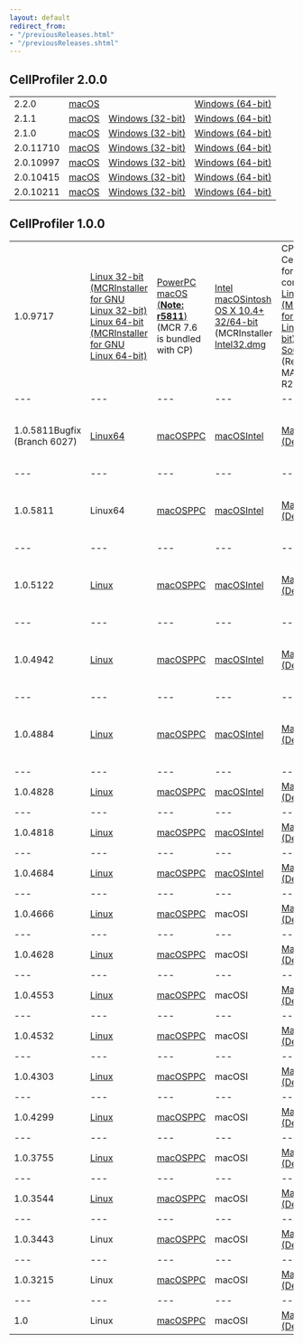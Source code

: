 ```yaml
---
layout: default
redirect_from:
- "/previousReleases.html"
- "/previousReleases.shtml"
---
```

**CellProfiler 2.0.0**
------------------

|||||
|--- |--- |--- |--- |
|2.2.0|[macOS](http://cellprofiler-org.s3.amazonaws.com/CellProfiler.dmg)||[Windows (64-bit)](http://d1zymp9ayga15t.cloudfront.net/releases/2.2.0/CellProfiler-2.2.0.exe)|
|2.1.1|[macOS](http://d1zymp9ayga15t.cloudfront.net/releases/2.1.1/CellProfiler-release_2.1.1-6c2d896.pkg)|[Windows (32-bit)](http://d1zymp9ayga15t.cloudfront.net/releases/2.1.1/CellProfiler_2.1.1_win32_r20140723174513.exe)|[Windows (64-bit)](http://d1zymp9ayga15t.cloudfront.net/releases/2.1.1/CellProfiler_2.1.1_win64_r20140723174500.exe)|
|2.1.0|[macOS](http://d1zymp9ayga15t.cloudfront.net/releases/2.1.0/CellProfiler-2.1.0.pkg)|[Windows (32-bit)](http://d1zymp9ayga15t.cloudfront.net/releases/2.1.0/CellProfiler_2.1.0_win32_r20140124153111.exe)|[Windows (64-bit)](http://d1zymp9ayga15t.cloudfront.net/releases/2.1.0/CellProfiler_2.1.0_win64_r20140124151645.exe)|
|2.0.11710|[macOS](http://d1zymp9ayga15t.cloudfront.net/content/Distributions/11710/CellProfiler_2.0_r11710.dmg)|[Windows (32-bit)](http://d1zymp9ayga15t.cloudfront.net/content/Distributions/11710/CellProfiler_2.0_win32_r11710.exe)|[Windows (64-bit)](http://d1zymp9ayga15t.cloudfront.net/content/Distributions/11710/CellProfiler_2.0_win64_r11710.exe)|
|2.0.10997|[macOS](http://d1zymp9ayga15t.cloudfront.net/content/Distributions/10997/CellProfiler_2.0_r10997.dmg)|[Windows (32-bit)](http://d1zymp9ayga15t.cloudfront.net/content/Distributions/10997/CellProfiler_2.0_win32_r10997.exe)|[Windows (64-bit)](http://d1zymp9ayga15t.cloudfront.net/content/Distributions/10997/CellProfiler_2.0_win64_r10997.exe)|
|2.0.10415|[macOS](http://d1zymp9ayga15t.cloudfront.net/content/Distributions/10415/CellProfiler_2.0_r10415.dmg)|[Windows (32-bit)](http://d1zymp9ayga15t.cloudfront.net/content/Distributions/10415/CellProfiler_2.0_win32_r10415.exe)|[Windows (64-bit)](http://d1zymp9ayga15t.cloudfront.net/content/Distributions/10415/CellProfiler_2.0_win64_r10415.exe)|
|2.0.10211|[macOS](http://d1zymp9ayga15t.cloudfront.net/content/Distributions/10211/CellProfiler_2.0_r10211.dmg)|[Windows (32-bit)](http://d1zymp9ayga15t.cloudfront.net/content/Distributions/10211/CellProfiler_2.0_win32_r10211.exe)|[Windows (64-bit)](http://d1zymp9ayga15t.cloudfront.net/content/Distributions/10211/CellProfiler_2.0_win64_r10211.exe)|


**CellProfiler 1.0.0**
------------------

||||||||
|--- |--- |--- |--- |--- |--- |--- |
|1.0.9717|[Linux 32-bit](http://d1zymp9ayga15t.cloudfront.net/content/Distributions/9717/CompiledCellProfiler_Standalone_Linux32_9717.tar.gz) [(MCRInstaller for GNU Linux 32-bit)](http://d1zymp9ayga15t.cloudfront.net/content/Distributions/MCR_9717/MCRInstaller_Linux32_MCR79.bin) [Linux 64-bit](http://d1zymp9ayga15t.cloudfront.net/content/Distributions/9717/CompiledCellProfiler_Standalone_Linux64_9717.tar.gz) [(MCRInstaller for GNU Linux 64-bit)](http://d1zymp9ayga15t.cloudfront.net/content/Distributions/MCR_9717/MCRInstaller_Linux64_MCR711.bin)|[PowerPC macOS (**Note: r5811**)](http://d1zymp9ayga15t.cloudfront.net/content/Distributions/5811/CompiledCellProfilerPPCBugfixFINAL.zip)  (MCR 7.6 is bundled with CP)|[Intel macOSintosh OS X 10.4+ 32/64-bit](http://d1zymp9ayga15t.cloudfront.net/content/Distributions/9717/CompiledCellProfiler_macOSI32_9717.tar.gz) (MCRInstaller [Intel32.dmg](http://d1zymp9ayga15t.cloudfront.net/content/Distributions/MCR_9717/MCRInstaller_MacI32_MCR711.dmg)|CP Cluster: CellProfiler for cluster computing: [Linux 64-bit](http://d1zymp9ayga15t.cloudfront.net/content/Distributions/9717/CompiledCellProfiler_CPCluster_Linux64_9717.tar.gz) [(MCRInstaller for GNU Linux 64-bit)](http://d1zymp9ayga15t.cloudfront.net/content/Distributions/MCR_9717/MCRInstaller_Linux64_MCR711.bin)[Matlab Source](http://d1zymp9ayga15t.cloudfront.net/content/Distributions/9717/CP_DevelopersVersion9717.zip) (Requires MATLAB R2009+)|[Windows XP 32-bit](http://d1zymp9ayga15t.cloudfront.net/content/Distributions/9717/CompiledCellProfiler_XP32_9717.zip) [(MCRInstaller for XP32)](http://d1zymp9ayga15t.cloudfront.net/content/Distributions/MCR_9717/MCRInstaller_XP32.exe) [Windows Vista (32-bit)](http://d1zymp9ayga15t.cloudfront.net/content/Distributions/9717/CompiledCellProfiler_Vista32_9717.zip) [(MCRInstaller for Vista32)](http://d1zymp9ayga15t.cloudfront.net/content/Distributions/MCR_9717/MCRInstaller_Vista32.exe)|[Windows XP 64-bit](http://d1zymp9ayga15t.cloudfront.net/content/Distributions/9717/CompiledCellProfiler_XP64_9717.zip) [(MCRInstaller for XP64)](http://d1zymp9ayga15t.cloudfront.net/content/Distributions/MCR_9717/MCRInstaller_XP64.exe) [Windows Vista 64-bit](http://d1zymp9ayga15t.cloudfront.net/content/Distributions/9717/CompiledCellProfiler_Vista64_9717.zip) [(MCRInstaller for Vista64)](http://d1zymp9ayga15t.cloudfront.net/content/Distributions/MCR_9717/MCRInstaller_Vista64.exe)|
|--- |--- |--- |--- |--- |--- |--- |
|1.0.5811Bugfix (Branch 6027)|[Linux64](http://d1zymp9ayga15t.cloudfront.net/content/PreviousReleases/CompiledCellProfiler_Linux_5811Bugfix.tar.gz)|[macOSPPC](http://d1zymp9ayga15t.cloudfront.net/content/PreviousReleases/CompiledCellProfilerPPC_5811Bugfix.zip)|[macOSIntel](http://d1zymp9ayga15t.cloudfront.net/content/PreviousReleases/CompiledCellProfilerTiger5811Bugfix.zip)|[Matlab (Developer)](http://d1zymp9ayga15t.cloudfront.net/content/PreviousReleases/CP_DevelopersVersion5811Bugfix.zip)|[WindowsXP (32-bit)](http://d1zymp9ayga15t.cloudfront.net/content/PreviousReleases/CompiledCellProfilerXP325811Bugfix.zip) [Windows Vista (32-bit)](http://d1zymp9ayga15t.cloudfront.net/content/PreviousReleases/CompiledCellProfilerVista325811Bugfix.zip)|[WindowsXP (64-bit)](http://d1zymp9ayga15t.cloudfront.net/content/PreviousReleases/CompiledCellProfilerXP645811Bugfix.zip)[Windows Vista (64-bit)](http://d1zymp9ayga15t.cloudfront.net/content/PreviousReleases/CompiledCellProfilerVista645811Bugfix.zip)|
|--- |--- |--- |--- |--- |--- |--- |
|1.0.5811|Linux64|[macOSPPC](http://d1zymp9ayga15t.cloudfront.net/content/PreviousReleases/CompiledCellProfilerMacPPC5811.zip)|[macOSIntel](http://d1zymp9ayga15t.cloudfront.net/content/PreviousReleases/CompiledCellProfilermacOSTiger5811.zip)|[Matlab (Developer)](http://d1zymp9ayga15t.cloudfront.net/content/PreviousReleases/CP_DevelopersVersion5811.zip)|[WindowsXP (32-bit)](http://d1zymp9ayga15t.cloudfront.net/content/PreviousReleases/CompiledCellProfilerXP325811.zip) [Windows Vista (32-bit)](http://d1zymp9ayga15t.cloudfront.net/content/PreviousReleases/CompiledCellProfilerVista325811.zip)|[WindowsXP (64-bit)](http://d1zymp9ayga15t.cloudfront.net/content/PreviousReleases/CompiledCellProfilerXP645811.zip)[Windows Vista (64-bit)](http://d1zymp9ayga15t.cloudfront.net/content/PreviousReleases/CompiledCellProfilerVista645811.zip)|
|--- |--- |--- |--- |--- |--- |--- |
|1.0.5122|[Linux](http://d1zymp9ayga15t.cloudfront.net/content/PreviousReleases/CellProfiler_1.0.5122_LINUX.tar.gz)|[macOSPPC](http://d1zymp9ayga15t.cloudfront.net/content/PreviousReleases/CellProfiler_1.0.5122_MAC.dmg)|[macOSIntel](http://d1zymp9ayga15t.cloudfront.net/content/PreviousReleases/CellProfiler_1.0.5122_MACI.dmg)|[Matlab (Developer)](http://d1zymp9ayga15t.cloudfront.net/content/PreviousReleases/CellProfiler_1.0.5122_MATLAB.zip)|[WindowsXP (32-bit)](http://d1zymp9ayga15t.cloudfront.net/content/PreviousReleases/CellProfiler_1.0.5122_XP32.zip) [Windows Vista (32-bit)](http://d1zymp9ayga15t.cloudfront.net/content/PreviousReleases/CellProfiler_1.0.5122_Vista32.zip)|[WindowsXP (64-bit)](http://d1zymp9ayga15t.cloudfront.net/content/PreviousReleases/CellProfiler_1.0.5122_XP64.zip)[Windows Vista (64-bit)](http://d1zymp9ayga15t.cloudfront.net/content/PreviousReleases/CellProfiler_1.0.5122_Vista64.zip)|
|--- |--- |--- |--- |--- |--- |--- |
|1.0.4942|[Linux](http://d1zymp9ayga15t.cloudfront.net/content/PreviousReleases/CellProfiler_Linux_1.0.4942.tar.gz)|[macOSPPC](http://d1zymp9ayga15t.cloudfront.net/content/PreviousReleases/CellProfiler_MAC_1.0.4942.dmg)|[macOSIntel](http://d1zymp9ayga15t.cloudfront.net/content/PreviousReleases/CellProfiler_MacI_1.0.4942.dmg)|[Matlab (Developer)](http://d1zymp9ayga15t.cloudfront.net/content/PreviousReleases/CellProfiler_MATLAB_1.0.4942.zip)|[WindowsXP (32-bit)](http://d1zymp9ayga15t.cloudfront.net/content/PreviousReleases/CellProfiler_XP32_CP1.0.4942.zip) [Windows Vista (32-bit)](http://d1zymp9ayga15t.cloudfront.net/content/PreviousReleases/CellProfiler_Vista32_CP1.0.4942.zip)|[WindowsXP (64-bit)](http://d1zymp9ayga15t.cloudfront.net/content/PreviousReleases/CellProfiler_XP64_CP1.0.4942.zip)[Windows Vista (64-bit)](http://d1zymp9ayga15t.cloudfront.net/content/PreviousReleases/CellProfiler_Vista64_CP1.0.4942.zip)|
|--- |--- |--- |--- |--- |--- |--- |
|1.0.4884|[Linux](http://d1zymp9ayga15t.cloudfront.net/content/PreviousReleases/CellProfiler_Linux_1.0.4884.gz)|[macOSPPC](http://d1zymp9ayga15t.cloudfront.net/content/PreviousReleases/CellProfiler_Mac_1.0.4884.dmg)|[macOSIntel](http://d1zymp9ayga15t.cloudfront.net/content/PreviousReleases/CellProfiler_MacI_1.0.4884.zip)|[Matlab (Developer)](http://d1zymp9ayga15t.cloudfront.net/content/PreviousReleases/CellProfiler_DevelopersVersion1.0.4884.zip)|[WindowsXP (32-bit)](http://d1zymp9ayga15t.cloudfront.net/content/PreviousReleases/CellProfiler_XP32_1.0.4884.zip) [Windows Vista (32-bit)](http://d1zymp9ayga15t.cloudfront.net/content/PreviousReleases/CellProfiler_Vista32_1.0.4884.zip)|[WindowsXP (64-bit)](http://d1zymp9ayga15t.cloudfront.net/content/PreviousReleases/CellProfiler_XP64_1.0.4884.zip)[Windows Vista (64-bit)](http://d1zymp9ayga15t.cloudfront.net/content/PreviousReleases/CellProfiler_Vista64_1.0.4884.zip)|
|--- |--- |--- |--- |--- |--- |--- |
|1.0.4828|[Linux](http://d1zymp9ayga15t.cloudfront.net/content/PreviousReleases/Linux_CellProfilerv1.0.4828.zip)|[macOSPPC](http://d1zymp9ayga15t.cloudfront.net/content/PreviousReleases/MAC_CellProfilerv1.0.4828.dmg)|[macOSIntel](http://d1zymp9ayga15t.cloudfront.net/content/PreviousReleases/MacI_CellProfilerv1.0.4828.dmg)|[Matlab (Developer)](http://d1zymp9ayga15t.cloudfront.net/content/PreviousReleases/MATLAB_CellProfilerv1.0.4828.zip)|[WindowsXP (32-bit)](http://d1zymp9ayga15t.cloudfront.net/content/PreviousReleases/XP32_CellProfilerv1.0.4828.zip)|[WindowsXP (64-bit)](http://d1zymp9ayga15t.cloudfront.net/content/PreviousReleases/XP64_CellProfilerv1.0.4828.zip)|
|--- |--- |--- |--- |--- |--- |--- |
|1.0.4818|[Linux](http://d1zymp9ayga15t.cloudfront.net/content/PreviousReleases/Linux_CellProfilerv1.0.4818.tar.gz)|[macOSPPC](http://d1zymp9ayga15t.cloudfront.net/content/PreviousReleases/Mac_CellProfilerv1.0.4818.dmg)|[macOSIntel](http://d1zymp9ayga15t.cloudfront.net/content/PreviousReleases/MacI_CellProfilerv1.0.4818.dmg)|[Matlab (Developer)](http://d1zymp9ayga15t.cloudfront.net/content/PreviousReleases/Matlab_CellProfilerv.1.0.4818.zip)|[WindowsXP (32-bit)](http://d1zymp9ayga15t.cloudfront.net/content/PreviousReleases/XP32_CellProfilerv.1.0.4818.zip)|[WindowsXP (64-bit)](http://d1zymp9ayga15t.cloudfront.net/content/PreviousReleases/XP64_CellProfiler_v1.0.4818.zip)|
|--- |--- |--- |--- |--- |--- |--- |
|1.0.4684|[Linux](http://d1zymp9ayga15t.cloudfront.net/content/PreviousReleases/LINUX_CellProfilerv1.0.4628.tar.gz)|[macOSPPC](http://d1zymp9ayga15t.cloudfront.net/content/PreviousReleases/MAC_CellProfiler_v1.0.4684.zip)|[macOSIntel](http://d1zymp9ayga15t.cloudfront.net/content/PreviousReleases/MACI_CellProfiler_v1.0.4684.zip)|[Matlab (Developer)](http://d1zymp9ayga15t.cloudfront.net/content/PreviousReleases/MATLAB_CellProfilerv1.0.4684.zip)|[WindowsXP (32-bit)](http://d1zymp9ayga15t.cloudfront.net/content/PreviousReleases/PC32_CellProfiler_v1.0.4684.zip)|[WindowsXP (64-bit)](http://d1zymp9ayga15t.cloudfront.net/content/PreviousReleases/PC64_CellProfiler_v1.0.4684.zip)|
|--- |--- |--- |--- |--- |--- |--- |
|1.0.4666|[Linux](http://d1zymp9ayga15t.cloudfront.net/content/PreviousReleases/LINUX_CellProfilerv1.0.4666.tar.gz)|[macOSPPC](http://d1zymp9ayga15t.cloudfront.net/content/PreviousReleases/MAC_CellProfilerv1.0.4666.zip)|macOSI|[Matlab (Developer)](http://d1zymp9ayga15t.cloudfront.net/content/PreviousReleases/MATLAB_CellProfilerv1.0.4666.zip)|[WindowsXP (32-bit)](http://d1zymp9ayga15t.cloudfront.net/content/PreviousReleases/PC32_CellProfilerv%201.0.4666.zip)|[WindowsXP (64-bit)](http://d1zymp9ayga15t.cloudfront.net/content/PreviousReleases/PC64_CellProfilerv1.0.4666.zip)|
|--- |--- |--- |--- |--- |--- |--- |
|1.0.4628|[Linux](http://d1zymp9ayga15t.cloudfront.net/content/PreviousReleases/LINUX_CellProfilerv1.0.4628.tar.gz)|[macOSPPC](http://d1zymp9ayga15t.cloudfront.net/content/PreviousReleases/MAC_CellProfilerv1.0.4628.zip)|macOSI|[Matlab (Developer)](http://d1zymp9ayga15t.cloudfront.net/content/PreviousReleases/MATLAB_CellProfilerv1.0.4628.zip)|[WindowsXP (32-bit)](http://d1zymp9ayga15t.cloudfront.net/content/PreviousReleases/PC32_CellProfilerv1.0.4628.zip)|[WindowsXP (64-bit)](http://d1zymp9ayga15t.cloudfront.net/content/PreviousReleases/PC64_CellProfilerv1.0.4628.zip)|
|--- |--- |--- |--- |--- |--- |--- |
|1.0.4553|[Linux](http://d1zymp9ayga15t.cloudfront.net/content/PreviousReleases/LINUX_CellProfilerv1.0.4553.tar.gz)|[macOSPPC](http://d1zymp9ayga15t.cloudfront.net/content/PreviousReleases/MAC_CellProfilerv1.0.4553.zip)|macOSI|[Matlab (Developer)](http://d1zymp9ayga15t.cloudfront.net/content/PreviousReleases/MATLAB_CellProfilerv1.0.4553.zip)|[WindowsXP (32-bit)](http://d1zymp9ayga15t.cloudfront.net/content/PreviousReleases/PC32_CellProfilerv1.0.4553.zip)|[WindowsXP (64-bit)](http://d1zymp9ayga15t.cloudfront.net/content/PreviousReleases/PC64_CellProfilerv1.0.4553.zip)|
|--- |--- |--- |--- |--- |--- |--- |
|1.0.4532|[Linux](http://d1zymp9ayga15t.cloudfront.net/content/PreviousReleases/LINUX_CellProfilerv1.0.4532.tar.gz)|[macOSPPC](http://d1zymp9ayga15t.cloudfront.net/content/PreviousReleases/MAC_CellProfilerv1.0.4532.zip)|macOSI|[Matlab (Developer)](http://d1zymp9ayga15t.cloudfront.net/content/PreviousReleases/MATLAB_CellProfilerv1.0.4532.zip)|[WindowsXP (32-bit)](http://d1zymp9ayga15t.cloudfront.net/content/PreviousReleases/PC32_CellProfilerv1.0.4532.zip)|[WindowsXP (64-bit)](http://d1zymp9ayga15t.cloudfront.net/content/PreviousReleases/PC64_CellProfilerv1.0.4532.zip)|
|--- |--- |--- |--- |--- |--- |--- |
|1.0.4303|[Linux](http://d1zymp9ayga15t.cloudfront.net/content/PreviousReleases/LINUX_CellProfilerv1.0.4303.tar.gz)|[macOSPPC](http://d1zymp9ayga15t.cloudfront.net/content/PreviousReleases/MAC_CellProfilerv1.0.4303.zip)|macOSI|[Matlab (Developer)](http://d1zymp9ayga15t.cloudfront.net/content/PreviousReleases/MATLAB_CellProfilerv1.0.4303.zip)|[WindowsXP (32-bit)](http://d1zymp9ayga15t.cloudfront.net/content/PreviousReleases/PC32_CellProfilerv1.0.4303.zip)|[WindowsXP (64-bit)](http://d1zymp9ayga15t.cloudfront.net/content/PreviousReleases/PC64_CellProfilerv1.0.4303.zip)|
|--- |--- |--- |--- |--- |--- |--- |
|1.0.4299|[Linux](http://d1zymp9ayga15t.cloudfront.net/content/PreviousReleases/LINUX_CellProfilerv1.0.4299.tar.gz)|[macOSPPC](http://d1zymp9ayga15t.cloudfront.net/content/PreviousReleases/MAC_CellProfilerv1.0.4299.zip)|macOSI|[Matlab (Developer)](http://d1zymp9ayga15t.cloudfront.net/content/PreviousReleases/MATLAB_CellProfilerv1.0.4299.zip)|[WindowsXP (32-bit)](http://d1zymp9ayga15t.cloudfront.net/content/PreviousReleases/PC32_CellProfilerv1.0.4299.zip)|[WindowsXP (64-bit)](http://d1zymp9ayga15t.cloudfront.net/content/PreviousReleases/PC64_CellProfilerv1.0.4299.zip)|
|--- |--- |--- |--- |--- |--- |--- |
|1.0.3755|[Linux](http://d1zymp9ayga15t.cloudfront.net/content/PreviousReleases/LINUX_CellProfilerv1.0.3755.tar.gz)|[macOSPPC](http://d1zymp9ayga15t.cloudfront.net/content/PreviousReleases/MAC_CellProfilerv1.0.3755.zip)|macOSI|[Matlab (Developer)](http://d1zymp9ayga15t.cloudfront.net/content/PreviousReleases/MATLAB_CellProfilerv1.0.3755.zip)|[WindowsXP (32-bit)](http://d1zymp9ayga15t.cloudfront.net/content/PreviousReleases/PC32_CellProfilerv1.0.3755.zip)|[WindowsXP (64-bit)](http://d1zymp9ayga15t.cloudfront.net/content/PreviousReleases/PC64_CellProfilerv1.0.3755.zip)|
|--- |--- |--- |--- |--- |--- |--- |
|1.0.3544|[Linux](http://d1zymp9ayga15t.cloudfront.net/content/PreviousReleases/LINUX_CellProfilerv1.0.3544.tar.gz)|[macOSPPC](http://d1zymp9ayga15t.cloudfront.net/content/PreviousReleases/MAC_CellProfilerv1.0.3544.zip)|macOSI|[Matlab (Developer)](http://d1zymp9ayga15t.cloudfront.net/content/PreviousReleases/MATLAB_CellProfilerv1.0.3544.zip)|[WindowsXP (32-bit)](http://d1zymp9ayga15t.cloudfront.net/content/PreviousReleases/PC_CellProfilerv1.0.3544.32bit.zip)|[WindowsXP (64-bit)](http://d1zymp9ayga15t.cloudfront.net/content/PreviousReleases/PC_CellProfilerv1.0.3544.64bit.zip)|
|--- |--- |--- |--- |--- |--- |--- |
|1.0.3443|Linux|[macOSPPC](http://d1zymp9ayga15t.cloudfront.net/content/PreviousReleases/MAC_CellProfilerv1.0.3443.zip)|macOSI|[Matlab (Developer)](http://d1zymp9ayga15t.cloudfront.net/content/PreviousReleases/MATLAB_CellProfilerv1.0.3443.zip)|[WindowsXP (32-bit)](http://d1zymp9ayga15t.cloudfront.net/content/PreviousReleases/PC_CellProfilerv1.0.3443.32bit.zip)|[WindowsXP (64-bit)](http://d1zymp9ayga15t.cloudfront.net/content/PreviousReleases/PC_CellProfilerv1.0.3443.64bit.zip)|
|--- |--- |--- |--- |--- |--- |--- |
|1.0.3215|Linux|[macOSPPC](http://d1zymp9ayga15t.cloudfront.net/content/PreviousReleases/MAC_CellProfilerv1.0.3215.zip)|macOSI|[Matlab (Developer)](http://d1zymp9ayga15t.cloudfront.net/content/PreviousReleases/MATLAB_CellProfilerv1.0.3215.zip)|[WindowsXP (32-bit)](http://d1zymp9ayga15t.cloudfront.net/content/PreviousReleases/PC_CellProfilerv1.0.3215.zip)|WindowsXP (64-bit)|
|--- |--- |--- |--- |--- |--- |--- |
|1.0|Linux|[macOSPPC](http://d1zymp9ayga15t.cloudfront.net/content/PreviousReleases/MAC_CellProfilerv1.0.zip)|macOSI|[Matlab (Developer)](http://d1zymp9ayga15t.cloudfront.net/content/PreviousReleases/MATLAB_CellProfilerv1.0.zip)|[WindowsXP (32-bit)](http://d1zymp9ayga15t.cloudfront.net/content/PreviousReleases/PC_CellProfilerv1.0.zip)|WindowsXP (64-bit)|
